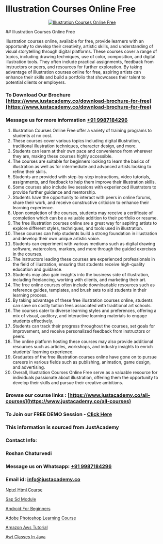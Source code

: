 # Illustration Courses Online Free

<p align="center">
  <a href="https://justacademy.co/all-courses">
    <img src="https://i.ibb.co/P5KtSQ2/ui-ux.png" alt="Illustration Courses Online Free">
  </a>
</p>
## Illustration Courses Online Free

Illustration courses online, available for free, provide learners with an opportunity to develop their creativity, artistic skills, and understanding of visual storytelling through digital platforms. These courses cover a range of topics, including drawing techniques, use of color, composition, and digital illustration tools. They often include practical assignments, feedback from instructors or peers, and resources for further exploration. By taking advantage of illustration courses online for free, aspiring artists can enhance their skills and build a portfolio that showcases their talent to potential clients or employers.
### To Download Our Brochure [https://www.justacademy.co/download-brochure-for-free](https://www.justacademy.co/download-brochure-for-free)
### Message us for more information [+91 9987184296](https://api.whatsapp.com/send?phone=919987184296)
1) Illustration Courses Online Free offer a variety of training programs to students at no cost.
2) These courses cover various topics including digital illustration, traditional illustration techniques, character design, and more.
3) Students can learn at their own pace and convenience from wherever they are, making these courses highly accessible.
4) The courses are suitable for beginners looking to learn the basics of illustration as well as for intermediate and advanced artists looking to refine their skills.
5) Students are provided with step-by-step instructions, video tutorials, assignments, and feedback to help them improve their illustration skills.
6) Some courses also include live sessions with experienced illustrators to provide further guidance and mentorship.
7) Students have the opportunity to interact with peers in online forums, share their work, and receive constructive criticism to enhance their learning experience.
8) Upon completion of the courses, students may receive a certificate of completion which can be a valuable addition to their portfolio or resume.
9) The free illustration courses online are a great way for aspiring artists to explore different styles, techniques, and tools used in illustration.
10) These courses can help students build a strong foundation in illustration and develop their own unique artistic voice.
11) Students can experiment with various mediums such as digital drawing software, watercolors, markers, and more through the guided exercises in the courses.
12) The instructors leading these courses are experienced professionals in the field of illustration, ensuring that students receive high-quality education and guidance.
13) Students may also gain insights into the business side of illustration, including freelancing, working with clients, and marketing their art.
14) The free online courses often include downloadable resources such as reference guides, templates, and brush sets to aid students in their learning process.
15) By taking advantage of these free illustration courses online, students can save on costly tuition fees associated with traditional art schools.
16) The courses cater to diverse learning styles and preferences, offering a mix of visual, auditory, and interactive learning materials to engage students effectively.
17) Students can track their progress throughout the courses, set goals for improvement, and receive personalized feedback from instructors or peers.
18) The online platform hosting these courses may also provide additional resources such as articles, workshops, and industry insights to enrich students' learning experience.
19) Graduates of the free illustration courses online have gone on to pursue careers in various fields such as publishing, animation, game design, and advertising.
20) Overall, Illustration Courses Online Free serve as a valuable resource for individuals passionate about illustration, offering them the opportunity to develop their skills and pursue their creative ambitions.

### Browse our course links : [https://www.justacademy.co/all-courses](https://www.justacademy.co/all-courses) 
### To Join our FREE DEMO Session - [Click Here](https://www.justacademy.co/register-for-course-demo)


### This information is sourced from JustAcademy
### Contact Info:
### Roshan Chaturvedi
### Message us on Whatsapp: [+91 9987184296](https://api.whatsapp.com/send?phone=919987184296)
### Email id: [info@justacademy.co](mailto:info@justacademy.co)
                
[Nptel Html Course](https://www.linkedin.com/pulse/nptel-html-course-justacademy-chennai-mfg2e?trackingId=8n9HSjo1bYRyz7cTElmfwg%3D%3D&lipi=urn%3Ali%3Apage%3Ad_flagship3_company_admin%3BY%2BEec76oRFK6%2FI%2F%2BB9X%2Fdw%3D%3D)

[Sap Sd Module](https://www.linkedin.com/pulse/sap-sd-module-justacademy-chennai-uhhoc?trackingId=l38y20qNM19oU4ykxqWEeg%3D%3D&lipi=urn%3Ali%3Apage%3Ad_flagship3_company_admin%3B1CN8b2GFRWqxwCPWd5SbXw%3D%3D)

[Android For Beginners](https://medium.com/@kumarishimmi99/android-for-beginners-4b4f857489c4)

[Adobe Photoshop Learning Course](https://medium.com/@abhidnya.1068/adobe-photoshop-learning-course-e583317c7152)

[Amazon Aws Tutorial](https://justacademyin.github.io/justacademy/amazon-aws-tutorial)

[Awt Classes In Java](https://justacademyin.github.io/justacademy/awt-classes-in-java)


